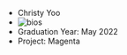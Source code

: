 * Christy Yoo
* ![bios](https://user-images.githubusercontent.com/60198697/149562745-67913a50-8990-40de-9a35-5b089eafb60a.png)
* Graduation Year: May 2022
* Project: Magenta
